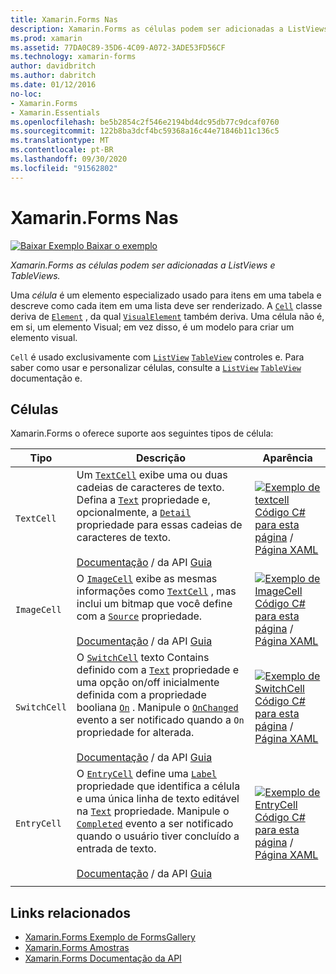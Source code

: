 ```yaml
---
title: Xamarin.Forms Nas
description: Xamarin.Forms as células podem ser adicionadas a ListViews e TableViews. Este artigo lista as células incluídas no Xamarin.Forms .
ms.prod: xamarin
ms.assetid: 77DA0C89-35D6-4C09-A072-3ADE53FD56CF
ms.technology: xamarin-forms
author: davidbritch
ms.author: dabritch
ms.date: 01/12/2016
no-loc:
- Xamarin.Forms
- Xamarin.Essentials
ms.openlocfilehash: be5b2854c2f546e2194bd4dc95db77c9dcaf0760
ms.sourcegitcommit: 122b8ba3dcf4bc59368a16c44e71846b11c136c5
ms.translationtype: MT
ms.contentlocale: pt-BR
ms.lasthandoff: 09/30/2020
ms.locfileid: "91562802"
---
```

# <a name="no-locxamarinforms-cells"></a>Xamarin.Forms Nas

[![Baixar Exemplo](~/media/shared/download.png) Baixar o exemplo](https://docs.microsoft.com/samples/xamarin/xamarin-forms-samples/formsgallery)

_Xamarin.Forms as células podem ser adicionadas a ListViews e TableViews._

Uma *célula* é um elemento especializado usado para itens em uma tabela e descreve como cada item em uma lista deve ser renderizado. A [`Cell`](xref:Xamarin.Forms.Cell) classe deriva de [`Element`](xref:Xamarin.Forms.Element) , da qual [`VisualElement`](xref:Xamarin.Forms.Element) também deriva. Uma célula não é, em si, um elemento Visual; em vez disso, é um modelo para criar um elemento visual.

`Cell` é usado exclusivamente com [`ListView`](xref:Xamarin.Forms.ListView) [`TableView`](xref:Xamarin.Forms.TableView) controles e. Para saber como usar e personalizar células, consulte a [`ListView`](~/xamarin-forms/user-interface/listview/index.md) [`TableView`](~/xamarin-forms/user-interface/tableview.md) documentação e.

## <a name="cells"></a>Células

Xamarin.Forms o oferece suporte aos seguintes tipos de célula:

| Tipo | Descrição | Aparência |
| --- | --- | --- |
| `TextCell` | Um [`TextCell`](xref:Xamarin.Forms.TextCell) exibe uma ou duas cadeias de caracteres de texto. Defina a [`Text`](xref:Xamarin.Forms.TextCell.Text) propriedade e, opcionalmente, a [`Detail`](xref:Xamarin.Forms.TextCell.Detail) propriedade para essas cadeias de caracteres de texto.<br /><br />[Documentação](xref:Xamarin.Forms.TextCell)  /  da API [Guia](~/xamarin-forms/user-interface/listview/customizing-cell-appearance.md#textcell) | [![Exemplo de textcell](cells-images/TextCell.png "Exemplo de textcell")](cells-images/TextCell-Large.png#lightbox "Exemplo de textcell")<br />[Código C# para esta página](https://github.com/xamarin/xamarin-forms-samples/blob/master/FormsGallery/FormsGallery/FormsGallery/CodeExamples/TextCellDemoPage.cs)  /  [Página XAML](https://github.com/xamarin/xamarin-forms-samples/blob/master/FormsGallery/FormsGallery/FormsGallery/XamlExamples/TextCellDemoPage.xaml) |
| `ImageCell` | O [`ImageCell`](xref:Xamarin.Forms.ImageCell) exibe as mesmas informações como [`TextCell`](xref:Xamarin.Forms.TextCell) , mas inclui um bitmap que você define com a [`Source`](xref:Xamarin.Forms.Image.Source) propriedade.<br /><br />[Documentação](xref:Xamarin.Forms.ImageCell)  /  da API [Guia](~/xamarin-forms/user-interface/listview/customizing-cell-appearance.md#imagecell) | [![Exemplo de ImageCell](cells-images/ImageCell.png "Exemplo de ImageCell")](cells-images/ImageCell-Large.png#lightbox "Exemplo de ImageCell")<br />[Código C# para esta página](https://github.com/xamarin/xamarin-forms-samples/blob/master/FormsGallery/FormsGallery/FormsGallery/CodeExamples/ImageCellDemoPage.cs)  /  [Página XAML](https://github.com/xamarin/xamarin-forms-samples/blob/master/FormsGallery/FormsGallery/FormsGallery/XamlExamples/ImageCellDemoPage.xaml) |
| `SwitchCell` | O [`SwitchCell`](xref:Xamarin.Forms.SwitchCell) texto Contains definido com a [`Text`](xref:Xamarin.Forms.SwitchCell.Text) propriedade e uma opção on/off inicialmente definida com a propriedade booliana [`On`](xref:Xamarin.Forms.SwitchCell.On) . Manipule o [`OnChanged`](xref:Xamarin.Forms.SwitchCell.OnChanged) evento a ser notificado quando a `On` propriedade for alterada.<br /><br />[Documentação](xref:Xamarin.Forms.SwitchCell)  /  da API [Guia](~/xamarin-forms/user-interface/tableview.md#switchcell) | [![Exemplo de SwitchCell](cells-images/SwitchCell.png "Exemplo de SwitchCell")](cells-images/SwitchCell-Large.png#lightbox "Exemplo de SwitchCell")<br />[Código C# para esta página](https://github.com/xamarin/xamarin-forms-samples/blob/master/FormsGallery/FormsGallery/FormsGallery/CodeExamples/SwitchCellDemoPage.cs)  /  [Página XAML](https://github.com/xamarin/xamarin-forms-samples/blob/master/FormsGallery/FormsGallery/FormsGallery/XamlExamples/SwitchCellDemoPage.xaml) |
| `EntryCell` | O [`EntryCell`](xref:Xamarin.Forms.EntryCell) define uma [`Label`](xref:Xamarin.Forms.EntryCell.Label) propriedade que identifica a célula e uma única linha de texto editável na [`Text`](xref:Xamarin.Forms.EntryCell.Text) propriedade. Manipule o [`Completed`](xref:Xamarin.Forms.EntryCell.Completed) evento a ser notificado quando o usuário tiver concluído a entrada de texto.<br /><br />[Documentação](xref:Xamarin.Forms.EntryCell)  /  da API [Guia](~/xamarin-forms/user-interface/tableview.md#entrycell) | [![Exemplo de EntryCell](cells-images/EntryCell.png "Exemplo de EntryCell")](cells-images/EntryCell-Large.png#lightbox "Exemplo de EntryCell")<br />[Código C# para esta página](https://github.com/xamarin/xamarin-forms-samples/blob/master/FormsGallery/FormsGallery/FormsGallery/CodeExamples/EntryCellDemoPage.cs)  /  [Página XAML](https://github.com/xamarin/xamarin-forms-samples/blob/master/FormsGallery/FormsGallery/FormsGallery/XamlExamples/EntryCellDemoPage.xaml) |
| | | |

## <a name="related-links"></a>Links relacionados

- [Xamarin.Forms Exemplo de FormsGallery](/samples/xamarin/xamarin-forms-samples/formsgallery)
- [Xamarin.Forms Amostras](/samples/browse/?products=xamarin&term=Xamarin.Forms)
- [Xamarin.Forms Documentação da API](/dotnet/api/xamarin.forms?view=xamarin-forms)